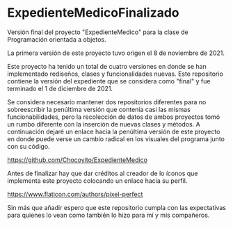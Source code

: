 # ExpedienteMedicoFinalizado
Versión final del proyecto "ExpedienteMedico" para la clase de Programación orientada a objetos.

La primera versión de este proyecto tuvo origen el 8 de noviembre de 2021.

Este proyecto ha tenido un total de cuatro versiones en donde se han implementado rediseños, clases y funcionalidades nuevas. Este repositorio contiene la versión del expediente que se considera como "final" y fue terminado el 1 de diciembre de 2021.

Se considera necesario mantener dos repositorios diferentes para no sobreescribir la penúltima versión que contenía casi las mismas funcionabilidades, pero la recolección de datos de ambos proyectos tomó un rumbo diferente con la inserción de nuevas clases y métodos. A continuación dejaré un enlace hacia la penúltima versión de este proyecto en donde puede verse un cambio radical en los visuales del programa junto con su código.

https://github.com/Chocoyito/ExpedienteMedico

Antes de finalizar hay que dar créditos al creador de lo íconos que implementa este proyecto colocando un enlace hacia su perfil.

https://www.flaticon.com/authors/pixel-perfect

Sin más que añadir espero que este repositorio cumpla con las expectativas para quienes lo vean como también lo hizo para mí y mis compañeros.
